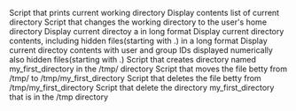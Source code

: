 Script that prints current working directory
Display contents list of current directory
Script that changes the working directory to the user's home directory
Display current directoy a in long format
Display current directory contents, including hidden files(starting with .) in a long format
Display current directoy contents with user and group IDs displayed numerically also hidden files(starting with .)
Script that creates directory named my_first_directory in the /tmp/ directory
Script that moves the file betty from /tmp/ to /tmp/my_first_directory
Script that deletes the file betty from /tmp/my_first_directory
Script that delete the directory my_first_directory that is in the /tmp directory
